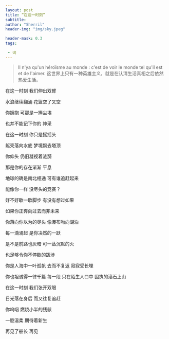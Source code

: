 ```yaml
---
layout: post
title: “在这一时刻”
subtitle: 
author: "Sherril"
header-img: "img/sky.jpeg"

header-mask: 0.3
tags:

 - 词
---
```

>  Il n'ya qu'un héroïsme au monde : c'est de voir le monde tel qu'il est et de l'aimer.
> 这世界上只有一种英雄主义，就是在认清生活真相之后依然热爱生活。


在这一时刻 我们伸出双臂

水浪继续翻涌 花篮空了又空 

你拥抱 可那是一捧尘埃

也并不能记下你的 神采


在这一时刻 你只是摇摇头

躯壳落向水底 梦境飘去塔顶

你仰头 仍旧凝视着涟漪

那是你的存在渐渐 平息


地球的确是南北相通 可有谁追赶起来

能像你一样 没尽头的竞赛？

好不好歇一歇脚步 有没有想过如果

如果你正奔向过去而非未来


你落向你以为的尽头 像瀑布吻向湖泊

每一滴涌起 是你决然的一跃

是不是前路也灰暗 可一丛沉默的火

也足够令你不停歇的跋涉 


你是人海中一叶孤帆 去而不复返 寂寂受长埋

你也坦诚得一律千篇  每一段 只在陌生人口中 固执的滚石上山


在这一时刻 我们张开双眼

日光落在身后 而又往复追赶

你呜咽 燃烧小半的残骸 

一腔温柔 期待着新生



再见了船长 再见

